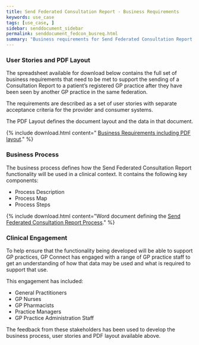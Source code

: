 ```yaml
---
title: Send Federated Consultation Report - Business Requirements
keywords: use_case
tags: [use_case, ]
sidebar: senddocument_sidebar
permalink: senddocument_fedcon_busreq.html
summary: "Business requirements for Send Federated Consultation Report use case"
---
```



### User Stories and PDF Layout ###

The spreadsheet available for download below contains the full set of business requirements that need to be met to support the sending of a Consultation Report to a patient’s registered GP practice after they have been seen by another GP practice in the same federation.

The requirements are described as a set of user stories with separate acceptance criteria for the provider and consumer systems. 

The PDF Layout defines the document layout and the data in that document. 

{% include download.html content=" [Business Requirements including PDF layout](downloads/BusinessRequirements.xlsx)." %}

### Business Process ###

The business process defines how the Send Federated Consultation Report functionality will be used in a clinical context. It contains the following key components:

- Process Description
- Process Map
- Process Steps

{% include download.html content="Word document defining the [Send Federated Consultation Report Process](downloads/SendFederatedConsultationReportProcessv1.3.docx)." %}

### Clinical Engagement ###

To help ensure that the functionality being developed will be able to support GP practices, GP Connect has engaged with a range of GP practice staff to get an understanding of how that data may be used and what is required to support that use. 

This engagement has included:
- General Practitioners
- GP Nurses
- GP Pharmacists
- Practice Managers
- GP Practice Administration Staff

The feedback from these stakeholders has been used to develop the business process, user stories and PDF layout available above.
